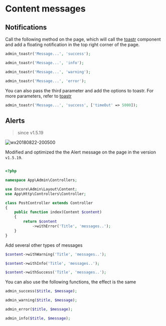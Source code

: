 Content messages
=================

## Notifications

Call the following method on the page, which will call the [toastr](https://github.com/CodeSeven/toastr) component and add a floating notification in the top right corner of the page.
```php
admin_toastr('Message...', 'success');

admin_toastr('Message...', 'info');

admin_toastr('Message...', 'warning');

admin_toastr('Message...', 'error');
```

You can also pass the third parameter and add the options to toastr. For more parameters, refer to [toastr](https://github.com/CodeSeven/toastr)
```php
admin_toastr('Message...', 'success', ['timeOut' => 5000]);
```


## Alerts

> since v1.5.19

![wx20180822-200500](https://user-images.githubusercontent.com/1479100/44462262-a9b60500-a646-11e8-84d1-ee22b35106bd.png)

Modified and optimized the the Alert message on the page in the version `v1.5.19`.

```php

<?php

namespace App\Admin\Controllers;

use Encore\Admin\Layout\Content;
use App\Http\Controllers\Controller;

class PostController extends Controller
{
    public function index(Content $content)
    {
        return $content
            ->withError('Title', 'messages..');
    }
}
```

Add several other types of messages

```php
$content->withWarning('Title', 'messages..');

$content->withInfo('Title', 'messages..');

$content->withSuccess('Title', 'messages..');
```

You can also use the following functions, the effect is the same

```php
admin_success($title, $message);

admin_warning($title, $message);

admin_error($title, $message);

admin_info($title, $message);
```

